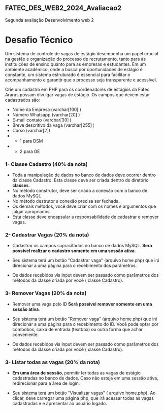 ## FATEC_DES_WEB2_2024_Avaliacao2
Segunda avaliação Desenvolvimento web 2

#  Desafio Técnico

Um sistema de controle de vagas de estágio desempenha um papel crucial na gestão e organização do processo de recrutamento, tanto para as instituições de ensino quanto para as empresas e estudantes. Em um ambiente acadêmico, onde a busca por oportunidades de estágio é constante, um sistema estruturado é essencial para facilitar o acompanhamento e garantir que o processo seja transparente e acessível.

Crie um cadastro em PHP para os coordenadores de estágios da Fatec Araras possam divulgar vagas de estágio. Os campos que devem estar cadastrados são: 

 - Nome da Empresa (varchar[100] )
 - Número Whatsapp (varchar[20] )
 - E-mail contato (varchar[30] )
 - Breve descritivo da vaga (varchar[255] )
 - Curso (varchar[2])
 - - 1 para DSM
 - - 2 para GE
  


### 1- Classe Cadastro (40% da nota)
- Toda a manipulação de dados no banco de dados deve ocorrer dentro da classe Cadastro. Esta classe deve ser criada dentro do diretório <b>classes</b>.
- No método construtor, deve ser criado a conexão com o banco de dados MySQL 
- No método destrutor a conexão precisa ser fechada. 
- Os demais métodos, você deve criar com os nomes e argumentos que julgar apropriados.
- Esta classe deve encapsular a responsabilidade de cadastrar e remover vagas.

### 2- Cadastrar Vagas (20% da nota)
- Cadastrar os campos supracitados no banco de dados MySQL. <b>Será possível realizar o cadastro somente em uma sessão ativa</b>.

- Seu sistema terá um botão "Cadastrar vaga" (arquivo home.php) que irá direcionar a uma página para o recebimento dos parâmetros.

- Os dados recebidos via input devem ser passado como parâmetros dos métodos da classe criada por você ( classe Cadastro).

### 3- Remover Vagas (20% da nota)
- Remover uma vaga pelo ID <b>Será possível remover somente em uma sessão ativa</b>.

- Seu sistema terá um botão "Remover vaga" (arquivo home.php) que irá direcionar a uma página para o recebimento do ID. Você pode optar por combobox, caixa de entrada (textbox) ou outra forma que achar conveniente.

- Os dados recebidos via input devem ser passado como parâmetros dos métodos da classe criada por você ( classe Cadastro).

### 3- Listar todas as vagas (20% da nota)
- <b>Em uma área de sessão</b>, permitir ler todas as vagas de estágio cadastradas no banco de dados. Caso não esteja em uma sessão ativa, redirecionar para a área de login.

- Seu sistema terá um botão "Visualizar vagas" ( arquivo home.php). Ao clicar, deve carregar uma página php, que irá acessar todas as vagas cadastradas e e apresentar ao usuário logado.

